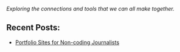 *Exploring the connections and tools that we can all make together.*

## Recent Posts:

- [Portfolio Sites for Non-coding Journalists](https://joshuarrrr.github.io/hubpress.io/2017/01/18/Portfolio-Sites-for-Non-coding-Journalists.html)
